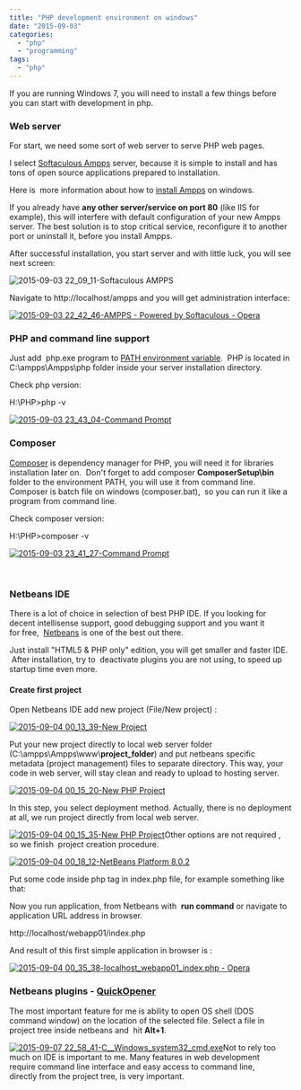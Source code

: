 ```yaml
---
title: "PHP development environment on windows"
date: "2015-09-03"
categories: 
  - "php"
  - "programming"
tags: 
  - "php"
---
```


If you are running Windows 7, you will need to install a few things before you can start with development in php.

### **Web server** 

For start, we need some sort of web server to serve PHP web pages.

I select [Softaculous Ampps](http://www.ampps.com/) server, because it is simple to install and has tons of open source applications prepared to installation.

Here is  more information about how to [install Ampps](http://www.ampps.com/wiki/Install) on windows.

If you already have **any other server/service on port 80** (like IIS for example), this will interfere with default configuration of your new Ampps server. The best solution is to stop critical service, reconfigure it to another port or uninstall it, before you install Ampps.

After successful installation, you start server and with little luck, you will see next screen:

![2015-09-03 22_09_11-Softaculous AMPPS](images/2015-09-03-22_09_11-Softaculous-AMPPS-300x243.png)

Navigate to http://localhost/ampps and you will get administration interface:

[![2015-09-03 22_42_46-AMPPS - Powered by Softaculous - Opera](images/2015-09-03-22_42_46-AMPPS-Powered-by-Softaculous-Opera-245x300.png)](http://bisaga.com/blog/wp-content/uploads/2015/09/2015-09-03-22_42_46-AMPPS-Powered-by-Softaculous-Opera.png)

### PHP and command line support

Just add  php.exe program to [PATH environment variable](http://www.computerhope.com/issues/ch000549.htm).  PHP is located in C:\\ampps\\Ampps\\php folder inside your server installation directory.

Check php version:

H:\\PHP>php -v

[![2015-09-03 23_43_04-Command Prompt](images/2015-09-03-23_43_04-Command-Prompt-300x130.png)](http://bisaga.com/blog/wp-content/uploads/2015/09/2015-09-03-23_43_04-Command-Prompt.png)

### Composer

[Composer](https://getcomposer.org) is dependency manager for PHP, you will need it for libraries installation later on.  Don't forget to add composer **ComposerSetup\\bin** folder to the environment PATH, you will use it from command line. Composer is batch file on windows (composer.bat),  so you can run it like a program from command line.

Check composer version:

H:\\PHP>composer -v

[![2015-09-03 23_41_27-Command Prompt](images/2015-09-03-23_41_27-Command-Prompt-300x155.png)](http://bisaga.com/blog/wp-content/uploads/2015/09/2015-09-03-23_41_27-Command-Prompt.png)

 

### Netbeans IDE

There is a lot of choice in selection of best PHP IDE. If you looking for decent intellisense support, good debugging support and you want it for free,  [Netbeans](https://netbeans.org/downloads/) is one of the best out there.

Just install "HTML5 & PHP only" edition, you will get smaller and faster IDE.  After installation, try to  deactivate plugins you are not using, to speed up startup time even more.

#### Create first project

Open Netbeans IDE add new project (File/New project) :

[![2015-09-04 00_13_39-New Project](images/2015-09-04-00_13_39-New-Project-300x191.png)](http://bisaga.com/blog/wp-content/uploads/2015/09/2015-09-04-00_13_39-New-Project.png)

Put your new project directly to local web server folder (C:\\ampps\\Ampps\\www\\**project\_folder**) and put netbeans specific metadata (project management) files to separate directory. This way, your code in web server, will stay clean and ready to upload to hosting server.

[![2015-09-04 00_15_20-New PHP Project](images/2015-09-04-00_15_20-New-PHP-Project-300x197.png)](http://bisaga.com/blog/wp-content/uploads/2015/09/2015-09-04-00_15_20-New-PHP-Project.png)

In this step, you select deployment method. Actually, there is no deployment at all, we run project directly from local web server.

[![2015-09-04 00_15_35-New PHP Project](images/2015-09-04-00_15_35-New-PHP-Project-300x175.png)](http://bisaga.com/blog/wp-content/uploads/2015/09/2015-09-04-00_15_35-New-PHP-Project.png)Other options are not required , so we finish  project creation procedure.

[![2015-09-04 00_18_12-NetBeans Platform 8.0.2](images/2015-09-04-00_18_12-NetBeans-Platform-8.0.2-300x225.png)](http://bisaga.com/blog/wp-content/uploads/2015/09/2015-09-04-00_18_12-NetBeans-Platform-8.0.2.png)

Put some code inside php tag in index.php file, for example something like that:

<?php
echo 'Web sample 01'; 
?>

Now you run application, from Netbeans with  **run command** or navigate to application URL address in browser.

http://localhost/webapp01/index.php

And result of this first simple application in browser is :

[![2015-09-04 00_35_38-localhost_webapp01_index.php - Opera](images/2015-09-04-00_35_38-localhost_webapp01_index.php-Opera-300x229.png)](http://bisaga.com/blog/wp-content/uploads/2015/09/2015-09-04-00_35_38-localhost_webapp01_index.php-Opera.png)

### Netbeans plugins - [QuickOpener](https://github.com/dzsessona/QuickOpener-NetBeans/wiki/Overview)

The most important feature for me is ability to open OS shell (DOS command window) on the location of the selected file. Select a file in project tree inside netbeans and  hit **Alt+1**.

[![2015-09-07 22_58_41-C__Windows_system32_cmd.exe](images/2015-09-07-22_58_41-C__Windows_system32_cmd.exe_-300x246.png)](http://bisaga.com/blog/wp-content/uploads/2015/09/2015-09-07-22_58_41-C__Windows_system32_cmd.exe_.png)Not to rely too much on IDE is important to me. Many features in web development require command line interface and easy access to command line, directly from the project tree, is very important.
